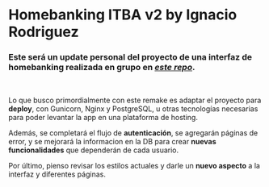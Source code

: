 # **Homebanking ITBA v2 by Ignacio Rodriguez**

### Este será un update personal del proyecto de una interfaz de homebanking realizada en grupo en ***[este repo](https://github.com/IgnacioRodriguez01/homebanking-ITBA)***.

<br/>

Lo que busco primordialmente con este remake es adaptar el proyecto para **deploy**, con Gunicorn, Nginx y PostgreSQL, u otras tecnologías necesarias para poder levantar la app en una plataforma de hosting.

Además, se completará el flujo de **autenticación**, se agregarán páginas de error, y se mejorará la informacion en la DB para crear **nuevas funcionalidades** que dependerán de cada usuario.

Por último, pienso revisar los estilos actuales y darle un **nuevo aspecto** a la interfaz y diferentes páginas.
